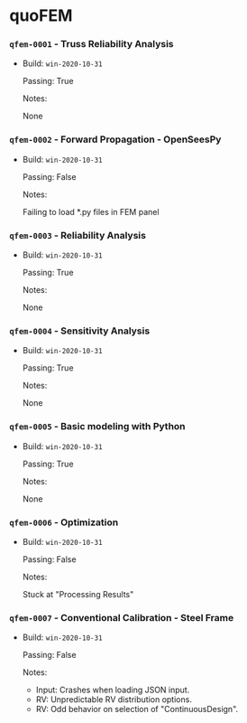 # quoFEM

### `qfem-0001` - Truss Reliability Analysis

- Build: `win-2020-10-31` 

  Passing: True

  Notes:

  None



### `qfem-0002` - Forward Propagation - OpenSeesPy

- Build: `win-2020-10-31` 

  Passing: False

  Notes:

  Failing to load *.py files in FEM panel



### `qfem-0003` - Reliability Analysis

- Build: `win-2020-10-31` 

  Passing: True

  Notes:

  None



### `qfem-0004` - Sensitivity Analysis

- Build: `win-2020-10-31` 

  Passing: True

  Notes:

  None



### `qfem-0005` - Basic modeling with Python

- Build: `win-2020-10-31` 

  Passing: True

  Notes:

  None



### `qfem-0006` - Optimization

- Build: `win-2020-10-31` 

  Passing: False

  Notes:

  Stuck at "Processing Results"



### `qfem-0007` - Conventional Calibration - Steel Frame

- Build: `win-2020-10-31` 

  Passing: False

  Notes:

  - Input: Crashes when loading JSON input.
  - RV: Unpredictable RV distribution options.
  - RV: Odd behavior on selection of "ContinuousDesign".



